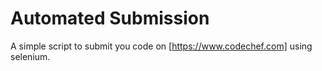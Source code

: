 # Automated Submission

A simple script to submit you code on [https://www.codechef.com] using selenium.

